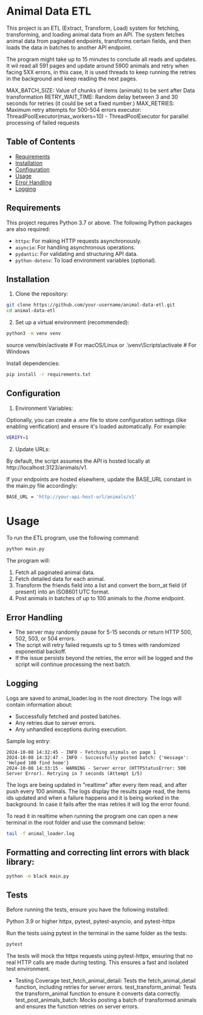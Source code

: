 # Animal Data ETL

This project is an ETL (Extract, Transform, Load) system for fetching, transforming, and loading animal data from an API. The system fetches animal data from paginated endpoints, transforms certain fields, and then loads the data in batches to another API endpoint.

The program might take up to 15 minutes to conclude all reads and updates. It wil read all 591 pages and update around 5900 animals and retry when facing 5XX errors, in this case, It is used threads to keep running the retries in the background and keep reading the next pages.

MAX_BATCH_SIZE: Value of chunks of items (animals) to be sent after Data transformation
RETRY_WAIT_TIME: Random delay between 3 and 30 seconds for retries (it could be set a fixed number.)
MAX_RETRIES: Maximum retry attempts for 500-504 errors
executor: ThreadPoolExecutor(max_workers=10) - ThreadPoolExecutor for parallel processing of failed requests

## Table of Contents
- [Requirements](#requirements)
- [Installation](#installation)
- [Configuration](#configuration)
- [Usage](#usage)
- [Error Handling](#error-handling)
- [Logging](#logging)

## Requirements

This project requires Python 3.7 or above. The following Python packages are also required:

- `httpx`: For making HTTP requests asynchronously.
- `asyncio`: For handling asynchronous operations.
- `pydantic`: For validating and structuring API data.
- `python-dotenv`: To load environment variables (optional).

## Installation

1. Clone the repository:
```bash
git clone https://github.com/your-username/animal-data-etl.git
cd animal-data-etl
```

2. Set up a virtual environment (recommended):
```bash
python3 -m venv venv
```
source venv/bin/activate   # For macOS/Linux
or
.\venv\Scripts\activate    # For Windows


Install dependencies:
```bash
pip install -r requirements.txt
```


## Configuration
1. Environment Variables:

Optionally, you can create a .env file to store configuration settings (like enabling verification) and ensure it's loaded automatically. For example:
```bash
VERIFY=1
```

2. Update URLs:

By default, the script assumes the API is hosted locally at http://localhost:3123/animals/v1.

If your endpoints are hosted elsewhere, update the BASE_URL constant in the main.py file accordingly:
```bash
BASE_URL = 'http://your-api-host-url/animals/v1'
```

# Usage
To run the ETL program, use the following command:
```bash
python main.py
```

The program will:

1. Fetch all paginated animal data.
2. Fetch detailed data for each animal.
3. Transform the friends field into a list and convert the born_at field (if present) into an ISO8601 UTC format.
4. Post animals in batches of up to 100 animals to the /home endpoint.


## Error Handling
* The server may randomly pause for 5-15 seconds or return HTTP 500, 502, 503, or 504 errors.
* The script will retry failed requests up to 5 times with randomized exponential backoff.
* If the issue persists beyond the retries, the error will be logged and the script will continue processing the next batch.

## Logging
Logs are saved to animal_loader.log in the root directory. The logs will contain information about:

* Successfully fetched and posted batches.
* Any retries due to server errors.
* Any unhandled exceptions during execution.

Sample log entry:
``` arduino
2024-10-08 14:32:45 - INFO - Fetching animals on page 1
2024-10-08 14:32:47 - INFO - Successfully posted batch: {'message': 'Helped 100 find home'}
2024-10-08 14:33:15 - WARNING - Server error (HTTPStatusError: 500 Server Error). Retrying in 7 seconds (Attempt 1/5)
```

The logs are being updated in "realtime" after every item read, and after push every 100 animals. The logs display the results page read, the items ids updated and when a failure happens and it is being worked in the background. In case it fails after the max retries it will log the error found.

To read it in realtime when running the program one can open a new terminal in the root folder and use the command below:
```bash
tail -f animal_loader.log
```

## Formatting and correcting lint errors with black library:
```bash
python -m black main.py
```

## Tests

Before running the tests, ensure you have the following installed:

Python 3.9 or higher
httpx, pytest, pytest-asyncio, and pytest-httpx

Run the tests using pytest in the terminal in the same folder as the tests:
```bash
pytest
```

The tests will mock the httpx requests using pytest-httpx, ensuring that no real HTTP calls are made during testing. This ensures a fast and isolated test environment.

* Testing Coverage
test_fetch_animal_detail: Tests the fetch_animal_detail function, including retries for server errors.
test_transform_animal: Tests the transform_animal function to ensure it converts data correctly.
test_post_animals_batch: Mocks posting a batch of transformed animals and ensures the function retries on server errors.
